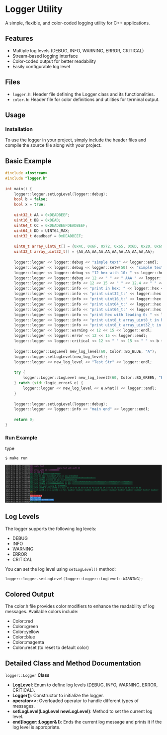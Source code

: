 # Logger Utility

A simple, flexible, and color-coded logging utility for C++ applications.

## Features

- Multiple log levels (DEBUG, INFO, WARNING, ERROR, CRITICAL)
- Stream-based logging interface
- Color-coded output for better readability
- Easily configurable log level

## Files

- `logger.h`: Header file defining the Logger class and its functionalities.
- `color.h`: Header file for color definitions and utilities for terminal output.

## Usage

### Installation

To use the logger in your project, simply include the header files and compile the source file along with your project.


## Basic Example
```cpp
#include <iostream>
#include "logger.h"

int main() {
    logger::logger.setLogLevel(logger::debug);
    bool b = false;
    bool x = true;

    uint32_t AA = 0xDEADBEEF;
    uint16_t BB = 0xDEAD;
    uint64_t CC = 0xDEADBEEFDEADBEEF;
    uint64_t DD = UINT64_MAX;
    uint32_t deadbeef = 0xDEADBEEF;

    uint8_t array_uint8_t[] = {0x4C, 0x6F, 0x72, 0x65, 0x6D, 0x20, 0x69, 0x70, 0x73, 0x75, 0x6D, 0x20, 0x64, 0x6F, 0x6C, 0x6F, 0x72, 0x20, 0x73, 0x69, 0x74, 0x20, 0x75, 0x74, 0x2E, 0x0A, 0x0A};
    uint32_t array_uint32_t[] = {AA,AA,AA,AA,AA,AA,AA,AA,AA,AA,AA};
    
    logger::logger << logger::debug << "simple text" << logger::endl;
    logger::logger << logger::debug << logger::setw(50) << "simple text with width 50" << logger::endl;
    logger::logger << logger::debug << "12 hex with 10: " << logger::hex << logger::setw(10) << 12 << logger::dec << logger::endl;
    logger::logger << logger::debug << 12 << " " << " AAA " << logger::hex << 12 << logger::dec << logger::endl;
    logger::logger << logger::info << 12 << 15 << " " << 12.4 << " " << __LONG_LONG_MAX__ << logger::endl;
    logger::logger << logger::info << "print in hex: " << logger::hex << deadbeef << logger::dec << " print in dex:" << deadbeef << logger::endl;
    logger::logger << logger::info << "print uint32_t:" << logger::hex << AA << " in bin: " << logger::bit(AA) << logger::endl;
    logger::logger << logger::info << "print uint16_t:" << logger::hex << BB << " in bin: " << logger::bit(BB) << logger::endl;
    logger::logger << logger::info << "print uint64_t:" << logger::hex << CC << " in bin: " << logger::bit(CC) << logger::endl;
    logger::logger << logger::info << "print uint64_t:" << logger::hex << DD << " in bin: " << logger::bit(DD) << logger::endl;
    logger::logger << logger::info << "print hex with leading 0: " << logger::hex << logger::setw(8) << 0xDE << logger::dec<< logger::endl;
    logger::logger << logger::info << "print uint8_t array_uint8_t in hex: " << logger::array(array_uint8_t, sizeof(array_uint8_t)) << logger::endl;
    logger::logger << logger::info << "print uint8_t array_uint32_t in hex: " << logger::array(array_uint32_t, sizeof(array_uint32_t)/ sizeof(array_uint32_t[0])) << logger::endl;
    logger::logger << logger::warning << 12 << 15 << logger::endl;
    logger::logger << logger::error << 12 << 15 << logger::endl;
    logger::logger << logger::critical << 12 << " " << 15 << " " << b << " A " << x << logger::endl;

    logger::Logger::LogLevel new_log_level(60, Color::BG_BLUE, "A");
    logger::logger.setLogLevel(new_log_level);
    logger::logger << new_log_level << "Test Str" << logger::endl;

    try {
        logger::Logger::LogLevel new_log_level2(60, Color::BG_GREEN, "B");
    } catch (std::logic_error& e) {
        logger::logger << new_log_level << e.what() << logger::endl;
    }

    logger::logger.setLogLevel(logger::debug);
    logger::logger << logger::info << "main end" << logger::endl;

    return 0;
}

```

### Run Example
type
```shell
$ make run
```
![console output](doc/output.png)
</div>




## Log Levels
The logger supports the following log levels:

- DEBUG
- INFO
- WARNING
- ERROR
- CRITICAL

You can set the log level using `setLogLevel()` method:

```cpp
logger::logger.setLogLevel(logger::Logger::LogLevel::WARNING);
```

## Colored Output
The color.h file provides color modifiers to enhance the readability of log messages. Available colors include:

- Color::red
- Color::green
- Color::yellow
- Color::blue
- Color::magenta
- Color::reset (to reset to default color)

## Detailed Class and Method Documentation
`logger::Logger` **Class**
- **LogLevel**: Enum to define log levels (DEBUG, INFO, WARNING, ERROR, CRITICAL).
- **Logger()**: Constructor to initialize the logger.
- **operator<<**: Overloaded operator to handle different types of messages.
- **setLogLevel(LogLevel newLogLevel)**: Method to set the current log level.
- **end(logger::Logger& l)**: Ends the current log message and prints it if the log level is appropriate.
